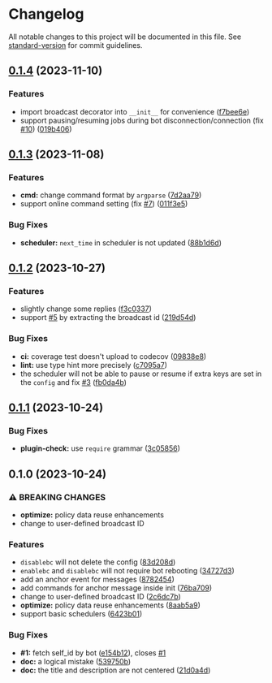 # Changelog

All notable changes to this project will be documented in this file. See [standard-version](https://github.com/conventional-changelog/standard-version) for commit guidelines.

## [0.1.4](https://github.com/T0nyX1ang/nonebot-plugin-scheduled-broadcast/compare/v0.1.3...v0.1.4) (2023-11-10)

### Features

* import broadcast decorator into `__init__` for convenience ([f7bee6e](https://github.com/T0nyX1ang/nonebot-plugin-scheduled-broadcast/commit/f7bee6e57527fc6005ce40a5b367fb4202743bca))
* support pausing/resuming jobs during bot disconnection/connection (fix [#10](https://github.com/T0nyX1ang/nonebot-plugin-scheduled-broadcast/issues/10)) ([019b406](https://github.com/T0nyX1ang/nonebot-plugin-scheduled-broadcast/commit/019b406d29f030f91c049c77f94e420b1146b128))

## [0.1.3](https://github.com/T0nyX1ang/nonebot-plugin-scheduled-broadcast/compare/v0.1.2...v0.1.3) (2023-11-08)

### Features

* **cmd:** change command format by `argparse` ([7d2aa79](https://github.com/T0nyX1ang/nonebot-plugin-scheduled-broadcast/commit/7d2aa7999ab17e7030b4d640d5cd047483542daa))
* support online command setting (fix [#7](https://github.com/T0nyX1ang/nonebot-plugin-scheduled-broadcast/issues/7)) ([011f3e5](https://github.com/T0nyX1ang/nonebot-plugin-scheduled-broadcast/commit/011f3e5a96342713ea4c202a11d70a383ff3b029))

### Bug Fixes

* **scheduler:** `next_time` in scheduler is not updated ([88b1d6d](https://github.com/T0nyX1ang/nonebot-plugin-scheduled-broadcast/commit/88b1d6de0a0dab4d6d56feb42968bf5e3b1852e7))

## [0.1.2](https://github.com/T0nyX1ang/nonebot-plugin-scheduled-broadcast/compare/v0.1.1...v0.1.2) (2023-10-27)

### Features

* slightly change some replies ([f3c0337](https://github.com/T0nyX1ang/nonebot-plugin-scheduled-broadcast/commit/f3c03378d4638bfb9b0ae45f83e7e03455666a58))
* support [#5](https://github.com/T0nyX1ang/nonebot-plugin-scheduled-broadcast/issues/5) by extracting the broadcast id ([219d54d](https://github.com/T0nyX1ang/nonebot-plugin-scheduled-broadcast/commit/219d54d5df6a4c8cd33e51136ce01442cac0ab6e))

### Bug Fixes

* **ci:** coverage test doesn't upload to codecov ([09838e8](https://github.com/T0nyX1ang/nonebot-plugin-scheduled-broadcast/commit/09838e85d5c0894d289ef2b69c61dd380dc2420a))
* **lint:** use type hint more precisely ([c7095a7](https://github.com/T0nyX1ang/nonebot-plugin-scheduled-broadcast/commit/c7095a75f4854cbab6fc78635b1ed3c53019981b))
* the scheduler will not be able to pause or resume if extra keys are set in the `config` and fix [#3](https://github.com/T0nyX1ang/nonebot-plugin-scheduled-broadcast/issues/3) ([fb0da4b](https://github.com/T0nyX1ang/nonebot-plugin-scheduled-broadcast/commit/fb0da4ba3249ed1c56a24f70a7c178b1f01d91f1))

## [0.1.1](https://github.com/T0nyX1ang/nonebot-plugin-scheduled-broadcast/compare/v0.1.0...v0.1.1) (2023-10-24)

### Bug Fixes

* **plugin-check:** use `require` grammar ([3c05856](https://github.com/T0nyX1ang/nonebot-plugin-scheduled-broadcast/commit/3c058566f7b0498b421c60909cb13766cf50ac64))

## 0.1.0 (2023-10-24)

### ⚠ BREAKING CHANGES

* **optimize:** policy data reuse enhancements
* change to user-defined broadcast ID

### Features

* `disablebc` will not delete the config ([83d208d](https://github.com/T0nyX1ang/nonebot-plugin-scheduled-broadcast/commit/83d208d6e7bf998135413910246cf7b3efa52340))
* `enablebc` and `disablebc` will not require bot rebooting ([34727d3](https://github.com/T0nyX1ang/nonebot-plugin-scheduled-broadcast/commit/34727d3661927e2b454d49ab0b6ca60dc7a8e59a))
* add an anchor event for messages ([8782454](https://github.com/T0nyX1ang/nonebot-plugin-scheduled-broadcast/commit/8782454a2beceb0c25a8510c8a3e3465818a3720))
* add commands for anchor message inside init ([76ba709](https://github.com/T0nyX1ang/nonebot-plugin-scheduled-broadcast/commit/76ba709ce48478ba290d7afde56dc0b4fe6cad97))
* change to user-defined broadcast ID ([2c6dc7b](https://github.com/T0nyX1ang/nonebot-plugin-scheduled-broadcast/commit/2c6dc7b5d35ca15f85f3b16b710c8606a3122645))
* **optimize:** policy data reuse enhancements ([8aab5a9](https://github.com/T0nyX1ang/nonebot-plugin-scheduled-broadcast/commit/8aab5a9de138193f87e74d7741745dc263e53f70))
* support basic schedulers ([6423b01](https://github.com/T0nyX1ang/nonebot-plugin-scheduled-broadcast/commit/6423b012e5c35060f1dd6bd87156bd589258161a))

### Bug Fixes

* **#1:** fetch self_id by bot ([e154b12](https://github.com/T0nyX1ang/nonebot-plugin-scheduled-broadcast/commit/e154b128f9469029e538001f161b8a1f302f8863)), closes [#1](https://github.com/T0nyX1ang/nonebot-plugin-scheduled-broadcast/issues/1)
* **doc:** a logical mistake ([539750b](https://github.com/T0nyX1ang/nonebot-plugin-scheduled-broadcast/commit/539750b013d0f4b22181b017b135af07691e0723))
* **doc:** the title and description are not centered ([21d0a4d](https://github.com/T0nyX1ang/nonebot-plugin-scheduled-broadcast/commit/21d0a4d3010997ed05e47f6a0719b719945ea8b4))
